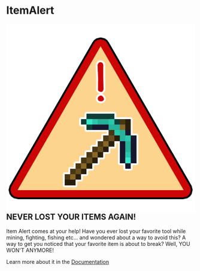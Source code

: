 # ItemAlert
 
<img src="logo.png" alt="Item Alert Icon" style="float: left; margin-right: 10px;" />

## NEVER LOST YOUR ITEMS AGAIN!

Item Alert comes at your help!
Have you ever lost your favorite tool while mining, fighting, fishing etc... and wondered about a way to avoid this?
A way to get you noticed that your favorite item is about to break?
Well, YOU WON'T ANYMORE!

Learn more about it in the [Documentation](https://jimiit92.github.io/ItemAlert/)